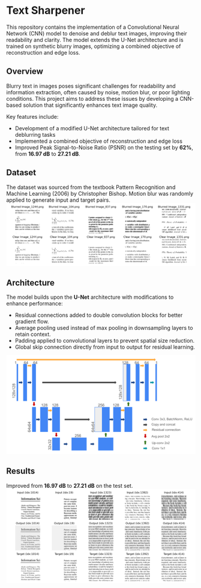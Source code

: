 # Text Sharpener

This repository contains the implementation of a Convolutional Neural Network (CNN) model to denoise and deblur text images, improving their readability and clarity. The model extends the U-Net architecture and is trained on synthetic blurry images, optimizing a combined objective of reconstruction and edge loss. 

## Overview

Blurry text in images poses significant challenges for readability and information extraction, often caused by noise, motion blur, or poor lighting conditions. This project aims to address these issues by developing a CNN-based solution that significantly enhances text image quality.

Key features include: 
- Development of a modified U-Net architecture tailored for text deblurring tasks
- Implemented a combined objective of reconstruction and edge loss
- Improved Peak Signal-to-Noise Ratio (PSNR) on the testing set by **62%**, from **16.97 dB** to **27.21 dB**.

## Dataset
The dataset was sourced from the textbook Pattern Recognition and Machine Learning (2006) by Christopher Bishop. Motion blur was randomly applied to generate input and target pairs. 
![Dataset](./src/visualizations/sample_data.png)

## Architecture 
The model builds upon the **U-Net** architecture with modifications to enhance performance:
- Residual connections added to double convolution blocks for better gradient flow.
- Average pooling used instead of max pooling in downsampling layers to retain context.
- Padding applied to convolutional layers to prevent spatial size reduction.
- Global skip connection directly from input to output for residual learning.

![Architecture](./src/visualizations/unetv2_architecture.png)

## Results
Improved from **16.97 dB** to **27.21 dB** on the test set.
![Results](./src/visualizations/unetv2_result_visualization.png)


